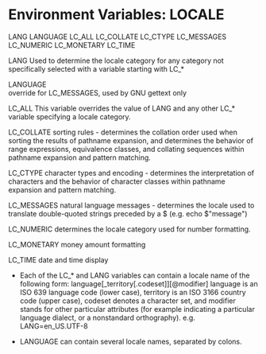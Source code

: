 # Environment Variables: LOCALE

LANG
LANGUAGE
LC_ALL
LC_COLLATE
LC_CTYPE
LC_MESSAGES
LC_NUMERIC
LC_MONETARY
LC_TIME


LANG
Used to determine the locale category for any category not 
specifically selected with a variable starting with LC_*

LANGUAGE  
override for LC_MESSAGES, used by GNU gettext only

LC_ALL
This variable overrides the value of LANG and any 
other LC_* variable specifying a locale category.

LC_COLLATE
sorting rules - determines the collation order used when sorting the results of 
pathname expansion, and determines the behavior of range expressions, equivalence 
classes, and collating sequences within pathname expansion and pattern matching.

LC_CTYPE
character types and encoding - determines the interpretation of characters 
and the behavior of character classes within pathname expansion and pattern matching.

LC_MESSAGES
natural language messages - determines the locale used to 
translate double-quoted strings preceded by a $ (e.g. echo $"message")

LC_NUMERIC
determines the locale category used for number formatting.

LC_MONETARY
money amount formatting

LC_TIME
date and time display


* Each of the LC_* and LANG variables can contain a locale name of the following form:
     			language[_territory[.codeset]][@modifier]
  language is an ISO 639 language code (lower case), 
  territory is an ISO 3166 country code (upper case), 
  codeset denotes a character set, and 
  modifier stands for other particular attributes (for example indicating a particular language dialect, or a nonstandard orthography).
	e.g.   LANG=en_US.UTF-8

* LANGUAGE can contain several locale names, separated by colons.
